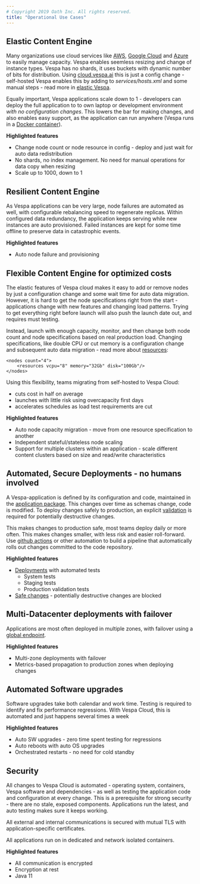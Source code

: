 ```yaml
---
# Copyright 2019 Oath Inc. All rights reserved.
title: "Operational Use Cases"
---
```



## Elastic Content Engine
Many organizations use cloud services like [AWS](https://aws.amazon.com/),
[Google Cloud](https://cloud.google.com/) and [Azure](https://azure.microsoft.com/) to easily manage capacity.
Vespa enables seemless resizing and change of instance types.
Vespa has no shards, it uses buckets with dynamic number of bits for distribution.
Using [cloud.vespa.ai](/) this is just a config change -
self-hosted Vespa enables this by adding to _services/hosts.xml_ and some manual steps -
read more in [elastic Vespa](https://docs.vespa.ai/documentation/elastic-vespa.html).

Equally important, Vespa applications scale down to 1 - developers can deploy the full application to to own laptop or development environment _with no configuration changes_. This lowers the bar for making changes, and also enables easy support, as the application can run anywhere (Vespa runs in a [Docker container](https://www.docker.com/)).

**Highlighted features**
* Change node count or node resource in config - deploy and just wait for auto data redistribution
* No shards, no index management. No need for manual operations for data copy when resizing
* Scale up to 1000, down to 1



## Resilient Content Engine
As Vespa applications can be very large, node failures are automated as well,
with configurable rebalancing speed to regenerate replicas.
Within configured data redundancy, the application keeps serving while new instances are auto provisioned.
Failed instances are kept for some time offline to preserve data in catastrophic events.

**Highlighted features**
* Auto node failure and provisioning



## Flexible Content Engine for optimized costs
The elastic features of Vespa cloud makes it easy to add or remove nodes by just a configuration change and some wait time for auto data migration.
However, it is hard to get the node specifications right from the start -
applications change with new features and changing load patterns.
Trying to get everything right before launch will also push the launch date out,
and requires must testing.

Instead, launch with enough capacity, monitor, and then change both node count and node specifications
based on real production load.
Changing specifications, like double CPU or cut memory is a configuration change and subsequent auto data migration - read more about [resources](/reference/services#resources):

    <nodes count="4">
        <resources vcpu="8" memory="32Gb" disk="100Gb"/>
    </nodes>

Using this flexibility, teams migrating from self-hosted to Vespa Cloud:
* cuts cost in half on average
* launches with little risk using overcapacity first days
* accelerates schedules as load test requirements are cut

**Highlighted features**
* Auto node capacity migration - move from one resource specification to another
* Independent stateful/stateless node scaling
* Support for multiple clusters within an application - scale different content clusters based on size and read/write characteristics



## Automated, Secure Deployments - no humans involved
A Vespa-application is defined by its configuration and code,
maintained in the [application package](https://docs.vespa.ai/documentation/cloudconfig/application-packages.html).
This changes over time as schemas change, code is modified.
To deploy changes safely to production, an explicit [validation](https://docs.vespa.ai/documentation/reference/validation-overrides.html) is required for potentially destructive changes.

This makes changes to production safe, most teams deploy daily or more often.
This makes changes smaller, with less risk and easier roll-forward.
Use [github actions](https://github.com/features/actions) or other automation
to build a pipeline that automatically rolls out changes committed to the code repository.

**Highlighted features**
* [Deployments](/automated-deployments) with automated tests
    * System tests
    * Staging tests
    * Production validation tests
* [Safe changes](https://docs.vespa.ai/documentation/reference/search-definitions-reference.html#modify-search-definitions) -
    potentially destructive changes are blocked



## Multi-Datacenter deployments with failover
Applications are most often deployed in multiple zones,
with failover using a [global endpoint](/reference/deployment#endpoint).

**Highlighted features**
* Multi-zone deployments with failover
* Metrics-based propagation to production zones when deploying changes



## Automated Software upgrades
Software upgrades take both calendar and work time.
Testing is required to identify and fix performance regressions.
With Vespa Cloud, this is automated and just happens several times a week

**Highlighted features**
* Auto SW upgrades - zero time spent testing for regressions
* Auto reboots with auto OS upgrades
* Orchestrated restarts - no need for cold standby



## Security
All changes to Vespa Cloud is automated - 
operating system, containers, Vespa software and dependencies - 
as well as testing the application code and configuration at every change.
This is a prerequisite for strong security - there are no stale, exposed components.
Applications run the latest, and auto testing makes sure it keeps working.

All external and internal communications is secured with mutual TLS with application-specific certificates.

All applications run on in dedicated and network isolated containers.

**Highlighted features**
* All communication is encrypted
* Encryption at rest
* Java 11
